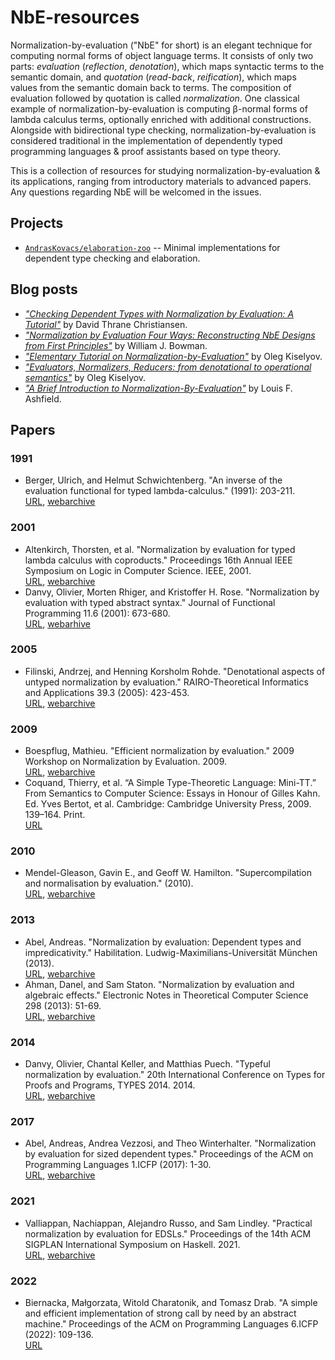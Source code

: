 # NbE-resources

Normalization-by-evaluation ("NbE" for short) is an elegant technique for computing normal forms of object language terms. It consists of only two parts: _evaluation_ (_reflection_, _denotation_), which maps syntactic terms to the semantic domain, and _quotation_ (_read-back_, _reification_), which maps values from the semantic domain back to terms. The composition of evaluation followed by quotation is called _normalization_. One classical example of normalization-by-evaluation is computing β-normal forms of lambda calculus terms, optionally enriched with additional constructions. Alongside with bidirectional type checking, normalization-by-evaluation is considered traditional in the implementation of dependently typed programming languages & proof assistants based on type theory.

This is a collection of resources for studying normalization-by-evaluation & its applications, ranging from introductory materials to advanced papers. Any questions regarding NbE will be welcomed in the issues.

## Projects

 - [`AndrasKovacs/elaboration-zoo`](https://github.com/AndrasKovacs/elaboration-zoo) -- Minimal implementations for dependent type checking and elaboration.

## Blog posts

 - [_"Checking Dependent Types with Normalization by Evaluation: A Tutorial"_](https://davidchristiansen.dk/tutorials/nbe/) by David Thrane Christiansen.
 - [_"Normalization by Evaluation Four Ways: Reconstructing NbE Designs from First Principles"_](https://williamjbowman.com/tmp/nbe-four-ways/) by William J. Bowman.
 - [_"Elementary Tutorial on Normalization-by-Evaluation"_](https://okmij.org/ftp/tagless-final/NBE.html) by Oleg Kiselyov.
 - [_"Evaluators, Normalizers, Reducers: from denotational to operational semantics"_](https://okmij.org/ftp/tagless-final/semantics.html) by Oleg Kiselyov.
 - [_"A Brief Introduction to Normalization-By-Evaluation"_](https://gist.github.com/etiams/7fbb66a46b2a43be908ccd4015d00fb9) by Louis F. Ashfield.

## Papers

### 1991

 - Berger, Ulrich, and Helmut Schwichtenberg. "An inverse of the evaluation functional for typed lambda-calculus." (1991): 203-211.
   <br>[URL](https://epub.ub.uni-muenchen.de/4261/1/4261.pdf), [webarchive](http://web.archive.org/web/20250628221736/https://epub.ub.uni-muenchen.de/4261/1/4261.pdf)

### 2001

 - Altenkirch, Thorsten, et al. "Normalization by evaluation for typed lambda calculus with coproducts." Proceedings 16th Annual IEEE Symposium on Logic in Computer Science. IEEE, 2001.
   <br>[URL](https://people.cs.nott.ac.uk/psztxa/publ/lics01.pdf), [webarchive](http://web.archive.org/web/20250628220136/https://people.cs.nott.ac.uk/psztxa/publ/lics01.pdf)
 - Danvy, Olivier, Morten Rhiger, and Kristoffer H. Rose. "Normalization by evaluation with typed abstract syntax." Journal of Functional Programming 11.6 (2001): 673-680.
   <br>[URL](https://www.brics.dk/RS/01/16/BRICS-RS-01-16.pdf), [webarhive](http://web.archive.org/web/20250310141725/https://www.brics.dk/RS/01/16/BRICS-RS-01-16.pdf)

### 2005

 - Filinski, Andrzej, and Henning Korsholm Rohde. "Denotational aspects of untyped normalization by evaluation." RAIRO-Theoretical Informatics and Applications 39.3 (2005): 423-453.
   <br>[URL](https://www.numdam.org/item/10.1051/ita:2005026.pdf), [webarchive](http://web.archive.org/web/20240415161150/http://www.numdam.org/item/10.1051/ita:2005026.pdf)

### 2009

 - Boespflug, Mathieu. "Efficient normalization by evaluation." 2009 Workshop on Normalization by Evaluation. 2009.
   <br>[URL](https://inria.hal.science/inria-00434283/document), [webarchive](http://web.archive.org/web/20250628215519/https://inria.hal.science/inria-00434283/document)
 - Coquand, Thierry, et al. “A Simple Type-Theoretic Language: Mini-TT.” From Semantics to Computer Science: Essays in Honour of Gilles Kahn. Ed. Yves Bertot, et al. Cambridge: Cambridge University Press, 2009. 139–164. Print.
    <br>[URL](https://scispace.com/pdf/a-simple-type-theoretic-language-mini-tt-wfbf2kd6qm.pdf)

### 2010

 - Mendel-Gleason, Gavin E., and Geoff W. Hamilton. "Supercompilation and normalisation by evaluation." (2010).
   <br>[URL](http://meta2010.pereslavl.ru/accepted-papers/meta2010-Gavin-Mendel-Gleason-Geoff-Hamilton.pdf), [webarchive](http://web.archive.org/web/20250512144830/http://meta2010.pereslavl.ru/accepted-papers/meta2010-Gavin-Mendel-Gleason-Geoff-Hamilton.pdf)

### 2013

 - Abel, Andreas. "Normalization by evaluation: Dependent types and impredicativity." Habilitation. Ludwig-Maximilians-Universität München (2013).
   <br>[URL](https://www.cse.chalmers.se/~abela/habil.pdf), [webarchive](http://web.archive.org/web/20250616055205/https://www.cse.chalmers.se/~abela/habil.pdf)
 - Ahman, Danel, and Sam Staton. "Normalization by evaluation and algebraic effects." Electronic Notes in Theoretical Computer Science 298 (2013): 51-69.
   <br>[URL](https://danel.ahman.ee/papers/mfps13.pdf), [webarchive](http://web.archive.org/web/20240524043112/https://danel.ahman.ee/papers/mfps13.pdf)

### 2014

 - Danvy, Olivier, Chantal Keller, and Matthias Puech. "Typeful normalization by evaluation." 20th International Conference on Types for Proofs and Programs, TYPES 2014. 2014.
   <br>[URL](https://inria.hal.science/hal-01397929/file/types14.pdf), [webarchive](http://web.archive.org/web/20250628220318/https://inria.hal.science/hal-01397929/file/types14.pdf)

### 2017

 - Abel, Andreas, Andrea Vezzosi, and Theo Winterhalter. "Normalization by evaluation for sized dependent types." Proceedings of the ACM on Programming Languages 1.ICFP (2017): 1-30.
   <br>[URL](https://dl.acm.org/doi/pdf/10.1145/3110277), [webarchive](http://web.archive.org/web/20250628215415/https://dl.acm.org/doi/pdf/10.1145/3110277)

### 2021

 - Valliappan, Nachiappan, Alejandro Russo, and Sam Lindley. "Practical normalization by evaluation for EDSLs." Proceedings of the 14th ACM SIGPLAN International Symposium on Haskell. 2021.
   <br>[URL](https://www.cse.chalmers.se/~russo/publications_files/haskell21.pdf), [webarchive](http://web.archive.org/web/20241119110900/https://www.cse.chalmers.se/~russo/publications_files/haskell21.pdf)

### 2022

 - Biernacka, Małgorzata, Witold Charatonik, and Tomasz Drab. "A simple and efficient implementation of strong call by need by an abstract machine." Proceedings of the ACM on Programming Languages 6.ICFP (2022): 109-136.
   <br>[URL](https://dl.acm.org/doi/pdf/10.1145/3549822)
